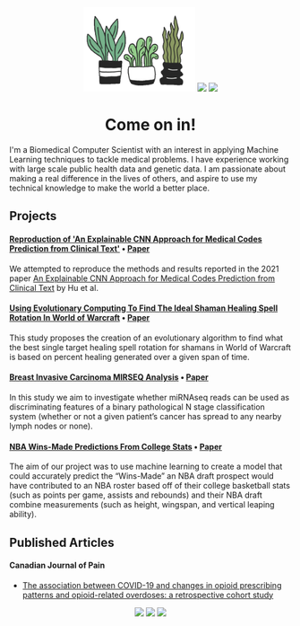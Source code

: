 
<div id="header" align="center">
  <img src="plants_rotated.gif" width="200"/>
  <img src="https://media.giphy.com/media/YYQ6sw8jt2HRxX4uVi/giphy.gif" width="200"/>
  <img src="https://media.giphy.com/media/n5KTUA0UTJxMVsMFoK/giphy.gif" width="200"/>
</div>

<h1 align="center">
  Come on in!
</h1>

I'm a Biomedical Computer Scientist with an interest in applying Machine Learning techniques to tackle medical problems. I have experience working with large scale public health data and genetic data. I am passionate about making a real difference in the lives of others, and aspire to use my technical knowledge to make the world a better place.

## Projects
#### [Reproduction of 'An Explainable CNN Approach for Medical Codes Prediction from Clinical Text'](https://github.com/Alan-Dimitriev/ReproducabilityStudyExplainableCNNs)  •  [Paper](https://github.com/Alan-Dimitriev/ReproducabilityStudyExplainableCNNs/blob/main/Report_Final.pdf)

We attempted to reproduce the methods and results reported in the 2021 paper [An Explainable CNN Approach for Medical Codes Prediction from Clinical Text](https://doi.org/10.1186/s12911-021-01615-6) by Hu et al.

#### [Using Evolutionary Computing To Find The Ideal Shaman Healing Spell Rotation In World of Warcraft](https://github.com/Alan-Dimitriev/EvolutionaryComputingWoWShaman)  •  [Paper](https://github.com/Alan-Dimitriev/EvolutionaryComputingWoWShaman/blob/main/CISC_851_FINAL_PROJECT.pdf)

This study proposes the creation of an evolutionary algorithm to find what the best single target healing spell rotation for shamans in World of Warcraft is based on percent healing generated over a given span of time.

#### [Breast Invasive Carcinoma MIRSEQ Analysis](https://github.com/Alan-Dimitriev/BICMA)  •  [Paper](https://github.com/Alan-Dimitriev/BICMA/blob/main/Breast_Invasive_Carcinoma_MIRSEQ_Analysis.pdf)
In this study we aim to investigate whether miRNAseq reads can be used as discriminating features of a binary pathological N stage classification system (whether or not a given patient’s cancer has spread to any nearby lymph nodes or none).

#### [NBA Wins-Made Predictions From College Stats](https://github.com/Alan-Dimitriev/NBA_WM_Predictions)  •  [Paper](https://github.com/Alan-Dimitriev/NBA_WM_Predictions/blob/main/NBA_Wins_Made_Report.pdf)
The aim of our project was to use machine learning to create a model that could accurately
predict the “Wins-Made” an NBA draft prospect would have contributed to an NBA roster based
off of their college basketball stats (such as points per game, assists and rebounds) and their NBA
draft combine measurements (such as height, wingspan, and vertical leaping ability). 



## Published Articles

#### Canadian Journal of Pain
- [The association between COVID-19 and changes in opioid prescribing patterns and opioid-related overdoses: a retrospective cohort study](https://doi.org/10.1080/24740527.2023.2176297)

<div id="header" align="center">
  <img src="https://media.giphy.com/media/v1.Y2lkPTc5MGI3NjExZmM1YmVlNjI1MzQ3ZDI0Mjc1OGQ2NDg2MzAwZTRiY2U3Y2I1ODEzOCZjdD1z/fUe2pNFeBYp8ksU5io/giphy.gif" width="200"/>
  <img src="https://media.giphy.com/media/v1.Y2lkPTc5MGI3NjExZmM1YmVlNjI1MzQ3ZDI0Mjc1OGQ2NDg2MzAwZTRiY2U3Y2I1ODEzOCZjdD1z/fUe2pNFeBYp8ksU5io/giphy.gif" width="200"/>
  <img src="https://media.giphy.com/media/v1.Y2lkPTc5MGI3NjExZmM1YmVlNjI1MzQ3ZDI0Mjc1OGQ2NDg2MzAwZTRiY2U3Y2I1ODEzOCZjdD1z/fUe2pNFeBYp8ksU5io/giphy.gif" width="200"/>
</div>


